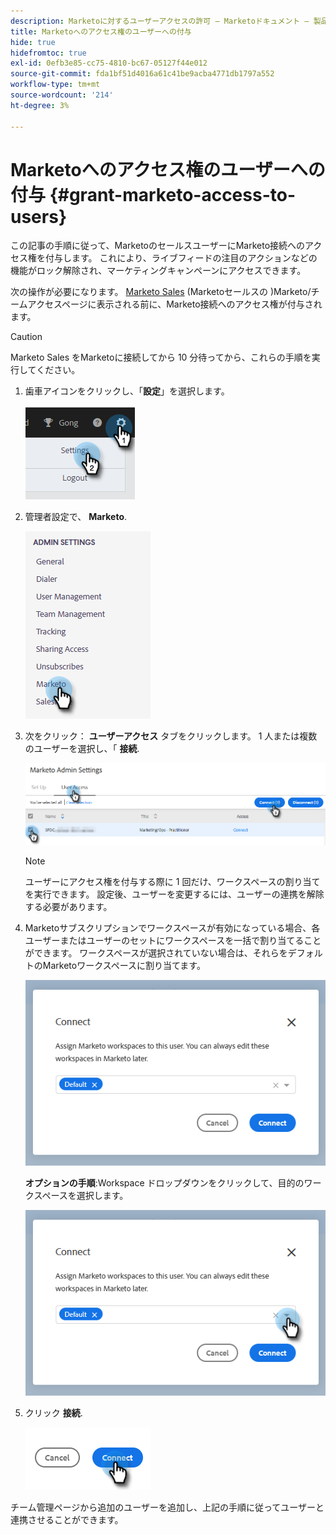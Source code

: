 ```yaml
---
description: Marketoに対するユーザーアクセスの許可 — Marketoドキュメント — 製品ドキュメント
title: Marketoへのアクセス権のユーザーへの付与
hide: true
hidefromtoc: true
exl-id: 0efb3e85-cc75-4810-bc67-05127f44e012
source-git-commit: fda1bf51d4016a61c41be9acba4771db1797a552
workflow-type: tm+mt
source-wordcount: '214'
ht-degree: 3%

---
```


# Marketoへのアクセス権のユーザーへの付与 {#grant-marketo-access-to-users}

この記事の手順に従って、MarketoのセールスユーザーにMarketo接続へのアクセス権を付与します。 これにより、ライブフィードの注目のアクションなどの機能がロック解除され、マーケティングキャンペーンにアクセスできます。

次の操作が必要になります。 [Marketo Sales](/help/marketo/product-docs/marketo-sales-insight/actions/admin/invite-users-and-admins.md#invite-users) (Marketoセールスの )Marketo/チームアクセスページに表示される前に、Marketo接続へのアクセス権が付与されます。

>[!CAUTION]
>
>Marketo Sales をMarketoに接続してから 10 分待ってから、これらの手順を実行してください。

1. 歯車アイコンをクリックし、「**設定**」を選択します。

   ![](assets/grant-marketo-access-to-users-1.png)

1. 管理者設定で、 **Marketo**.

   ![](assets/grant-marketo-access-to-users-2.png)

1. 次をクリック： **ユーザーアクセス** タブをクリックします。 1 人または複数のユーザーを選択し、「 **接続**.

   ![](assets/grant-marketo-access-to-users-3.png)

   >[!NOTE]
   >
   >ユーザーにアクセス権を付与する際に 1 回だけ、ワークスペースの割り当てを実行できます。 設定後、ユーザーを変更するには、ユーザーの連携を解除する必要があります。

1. Marketoサブスクリプションでワークスペースが有効になっている場合、各ユーザーまたはユーザーのセットにワークスペースを一括で割り当てることができます。 ワークスペースが選択されていない場合は、それらをデフォルトのMarketoワークスペースに割り当てます。

   ![](assets/grant-marketo-access-to-users-4.png)

   **オプションの手順**:Workspace ドロップダウンをクリックして、目的のワークスペースを選択します。

   ![](assets/grant-marketo-access-to-users-5.png)

1. クリック **接続**.

   ![](assets/grant-marketo-access-to-users-6.png)

チーム管理ページから追加のユーザーを追加し、上記の手順に従ってユーザーと連携させることができます。
